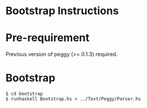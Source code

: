 # Bootstrap Instructions #

# Pre-requirement

Previous version of peggy (>= 0.1.3) required.

# Bootstrap

    $ cd bootstrap
    $ runhaskell Bootstrap.hs > ../Text/Peggy/Parser.hs
